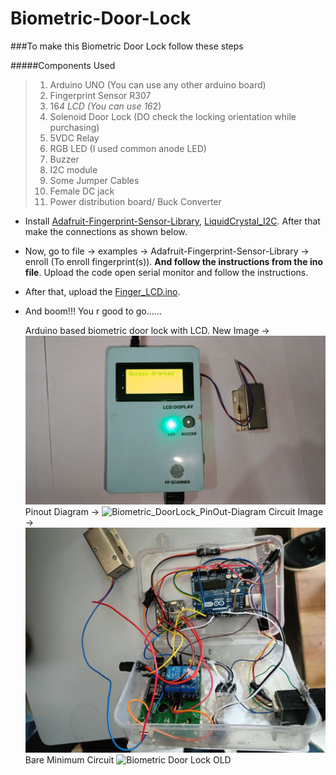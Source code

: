 # Biometric-Door-Lock

###To make this Biometric Door Lock follow these steps

#####Components Used

> 1. Arduino UNO (You can use any other arduino board)
> 2. Fingerprint Sensor R307
> 3. 16*4 LCD (You can use 16*2)
> 4. Solenoid Door Lock (DO check the locking orientation while purchasing)
> 5. 5VDC Relay
> 6. RGB LED (I used common anode LED)
> 7. Buzzer
> 8. I2C module
> 9. Some Jumper Cables
> 10. Female DC jack
> 11. Power distribution board/ Buck Converter

- Install [Adafruit-Fingerprint-Sensor-Library](https://github.com/adafruit/Adafruit-Fingerprint-Sensor-Library), [LiquidCrystal_I2C](https://github.com/johnrickman/LiquidCrystal_I2C). After that make the connections as shown below.
- Now, go to file -> examples -> Adafruit-Fingerprint-Sensor-Library -> enroll (To enroll fingerprint(s)). **And follow the instructions from the ino file**. Upload the code open serial monitor and follow the instructions.
- After that, upload the [Finger_LCD.ino](Finger_LCD.ino).
- And boom!!! You r good to go......

  Arduino based biometric door lock with LCD.
  New Image ->
  ![Biometric Door Lock New](fpscan.png)
  Pinout Diagram ->
  ![Biometric_DoorLock_PinOut-Diagram](https://user-images.githubusercontent.com/76651819/167033100-134c7eff-bb31-4e46-9b15-56d685369604.jpg)
  Circuit Image ->
  ![Biometric Door Lock Circuitry](circuit.png)
  Bare Minimum Circuit
  ![Biometric Door Lock OLD](https://user-images.githubusercontent.com/76651819/167027591-c3dae8c5-87e6-49a8-8a53-3b7080208734.jpg)
